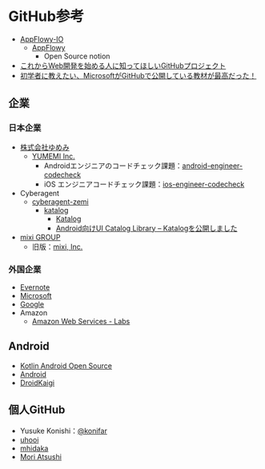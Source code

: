 # GitHub参考
- [AppFlowy-IO](https://github.com/AppFlowy-IO)
  - [AppFlowy](https://github.com/AppFlowy-IO/appflowy)
    - Open Source notion
- [これからWeb開発を始める人に知ってほしいGitHubプロジェクト](https://qiita.com/ozora/items/1c0ac965ca9f51101a93)
- [初学者に教えたい、MicrosoftがGitHubで公開している教材が最高だった！](https://qiita.com/ozora/items/9c801d3b0137eccc32fa)

## 企業
### 日本企業
- [株式会社ゆめみ](https://www.yumemi.co.jp/)
  - [YUMEMI Inc.](https://github.com/yumemi-inc)
    - Androidエンジニアのコードチェック課題：[android-engineer-codecheck](https://github.com/yumemi-inc/android-engineer-codecheck)
    - iOS エンジニアコードチェック課題：[ios-engineer-codecheck](https://github.com/yumemi-inc/ios-engineer-codecheck)
- Cyberagent
  - [cyberagent-zemi](https://github.com/cyberagent-zemi)
    - [katalog](https://github.com/cyberagent-zemi/katalog)
      - [Katalog](https://cyberagent-zemi.github.io/katalog/)   
      - [Android向けUI Catalog Library – Katalogを公開しました](https://developers.cyberagent.co.jp/blog/archives/33059/)
- [mixi GROUP](https://github.com/mixigroup)
  - 旧版：[mixi, Inc.](https://github.com/mixi-inc)
### 外国企業
- [Evernote](https://github.com/evernote)
- [Microsoft](https://github.com/Microsoft) 
- [Google](https://github.com/google)
- Amazon
  - [Amazon Web Services - Labs](https://github.com/awslabs)


## Android
- [Kotlin Android Open Source](https://github.com/Kotlin-Android-Open-Source)
- [Android](https://github.com/android)
- [DroidKaigi](https://github.com/DroidKaigi)

## 個人GitHub
- Yusuke Konishi：[@konifar](https://github.com/konifar)
- [uhooi](https://github.com/uhooi)
- [mhidaka](https://github.com/mhidaka)
- [Mori Atsushi](https://github.com/Mori-Atsushi)